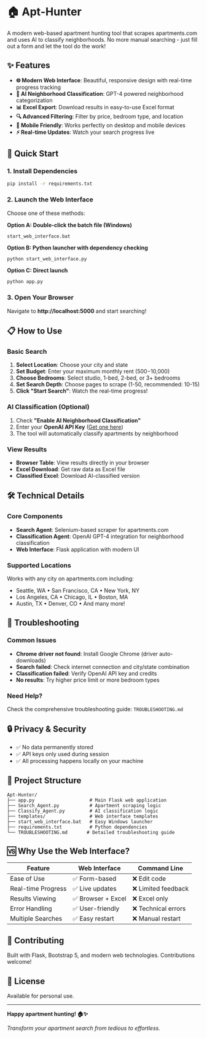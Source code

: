 # 🏠 Apt-Hunter

A modern web-based apartment hunting tool that scrapes apartments.com and uses AI to classify neighborhoods. No more manual searching - just fill out a form and let the tool do the work!

## ✨ Features

- **🌐 Modern Web Interface**: Beautiful, responsive design with real-time progress tracking
- **🤖 AI Neighborhood Classification**: GPT-4 powered neighborhood categorization
- **📊 Excel Export**: Download results in easy-to-use Excel format
- **🔍 Advanced Filtering**: Filter by price, bedroom type, and location
- **📱 Mobile Friendly**: Works perfectly on desktop and mobile devices
- **⚡ Real-time Updates**: Watch your search progress live

## 🚀 Quick Start

### 1. Install Dependencies
```bash
pip install -r requirements.txt
```

### 2. Launch the Web Interface
Choose one of these methods:

**Option A: Double-click the batch file (Windows)**
```
start_web_interface.bat
```

**Option B: Python launcher with dependency checking**
```bash
python start_web_interface.py
```

**Option C: Direct launch**
```bash
python app.py
```

### 3. Open Your Browser
Navigate to **http://localhost:5000** and start searching!

## 📋 How to Use

### Basic Search
1. **Select Location**: Choose your city and state
2. **Set Budget**: Enter your maximum monthly rent ($500-$10,000)
3. **Choose Bedrooms**: Select studio, 1-bed, 2-bed, or 3+ bedrooms
4. **Set Search Depth**: Choose pages to scrape (1-50, recommended: 10-15)
5. **Click "Start Search"**: Watch the real-time progress!

### AI Classification (Optional)
1. Check **"Enable AI Neighborhood Classification"**
2. Enter your **OpenAI API Key** ([Get one here](https://openai.com/api/))
3. The tool will automatically classify apartments by neighborhood

### View Results
- **Browser Table**: View results directly in your browser
- **Excel Download**: Get raw data as Excel file
- **Classified Excel**: Download AI-classified version

## 🛠️ Technical Details

### Core Components
- **Search Agent**: Selenium-based scraper for apartments.com
- **Classification Agent**: OpenAI GPT-4 integration for neighborhood classification
- **Web Interface**: Flask application with modern UI

### Supported Locations
Works with any city on apartments.com including:
- Seattle, WA • San Francisco, CA • New York, NY
- Los Angeles, CA • Chicago, IL • Boston, MA
- Austin, TX • Denver, CO • And many more!

## 🔧 Troubleshooting

### Common Issues
- **Chrome driver not found**: Install Google Chrome (driver auto-downloads)
- **Search failed**: Check internet connection and city/state combination
- **Classification failed**: Verify OpenAI API key and credits
- **No results**: Try higher price limit or more bedroom types

### Need Help?
Check the comprehensive troubleshooting guide: `TROUBLESHOOTING.md`

## 🔒 Privacy & Security
- ✅ No data permanently stored
- ✅ API keys only used during session
- ✅ All processing happens locally on your machine

## 📁 Project Structure
```
Apt-Hunter/
├── app.py                    # Main Flask web application
├── Search_Agent.py           # Apartment scraping logic
├── Classify_Agent.py         # AI classification logic
├── templates/                # Web interface templates
├── start_web_interface.bat   # Easy Windows launcher
├── requirements.txt          # Python dependencies
└── TROUBLESHOOTING.md       # Detailed troubleshooting guide
```

## 🆚 Why Use the Web Interface?

| Feature | Web Interface | Command Line |
|---------|---------------|--------------|
| Ease of Use | ✅ Form-based | ❌ Edit code |
| Real-time Progress | ✅ Live updates | ❌ Limited feedback |
| Results Viewing | ✅ Browser + Excel | ❌ Excel only |
| Error Handling | ✅ User-friendly | ❌ Technical errors |
| Multiple Searches | ✅ Easy restart | ❌ Manual restart |

## 🤝 Contributing

Built with Flask, Bootstrap 5, and modern web technologies. Contributions welcome!

## 📄 License

Available for personal use.

---

**Happy apartment hunting! 🏠✨**

*Transform your apartment search from tedious to effortless.*
